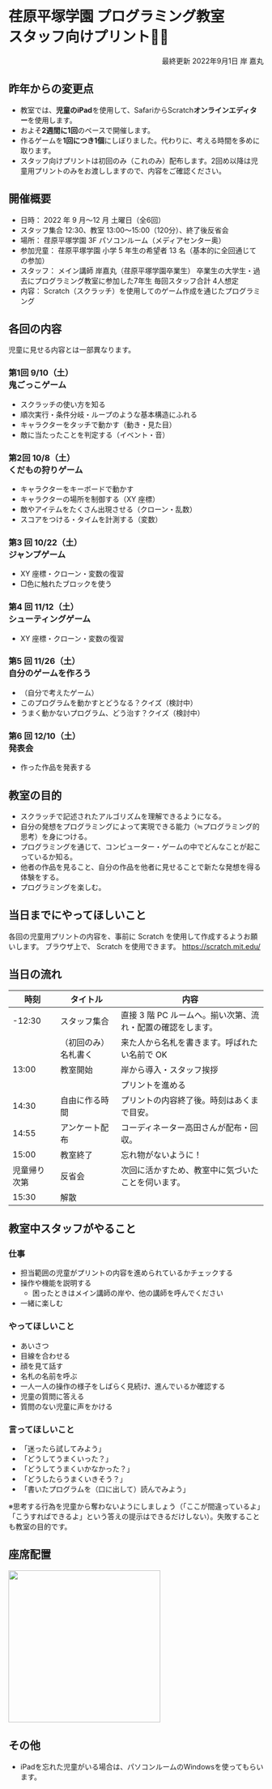 # 荏原平塚学園 プログラミング教室<br>スタッフ向けプリント👨‍🏫
<div style="text-align: right;">
最終更新 2022年9月1日 岸 嘉丸
</div>

<div class="work">

## 昨年からの変更点

- 教室では、**児童のiPad**を使用して、SafariからScratch**オンラインエディター**を使用します。
- およそ**2週間に1回**のペースで開催します。
- 作るゲームを**1回につき1個**にしぼりました。代わりに、考える時間を多めに取ります。
- スタッフ向けプリントは初回のみ（これのみ）配布します。2回め以降は児童用プリントのみをお渡ししますので、内容をご確認ください。

</div>

## 開催概要

- 日時： 2022 年 9 月～12 月 土曜日（全6回）
- スタッフ集合 12:30、教室 13:00～15:00（120分）、終了後反省会
- 場所： 荏原平塚学園 3F パソコンルーム（メディアセンター奥）
- 参加児童： 荏原平塚学園 小学 5 年生の希望者 13 名（基本的に全回通じての参加）
- スタッフ：
メイン講師 岸嘉丸（荏原平塚学園卒業生）
卒業生の大学生・過去にプログラミング教室に参加した7年生
毎回スタッフ合計 4人想定
- 内容： Scratch（スクラッチ）を使用してのゲーム作成を通じたプログラミング

## 各回の内容

児童に見せる内容とは一部異なります。

<div class="columns-two">

### 第1回 9/10（土）<br>鬼ごっこゲーム

- スクラッチの使い方を知る
- 順次実行・条件分岐・ループのような基本構造にふれる
- キャラクターをタッチで動かす（動き・見た目）
- 敵に当たったことを判定する（イベント・音）

### 第2回 10/8（土）<br>くだもの狩りゲーム

- キャラクターをキーボードで動かす
- キャラクターの場所を制御する（XY 座標）
- 敵やアイテムをたくさん出現させる（クローン・乱数）
- スコアをつける・タイムを計測する（変数）

### 第3 回 10/22（土）<br>ジャンプゲーム

- XY 座標・クローン・変数の復習
- □色に触れたブロックを使う

### 第4 回 11/12（土）<br>シューティングゲーム

- XY 座標・クローン・変数の復習

### 第5 回 11/26（土）<br>自分のゲームを作ろう

- （自分で考えたゲーム）
- このプログラムを動かすとどうなる？クイズ（検討中）
- うまく動かないプログラム、どう治す？クイズ（検討中）

### 第6 回 12/10（土）<br>発表会

- 作った作品を発表する

</div>

## 教室の目的

- スクラッチで記述されたアルゴリズムを理解できるようになる。
- 自分の発想をプログラミングによって実現できる能力（≒プログラミング的思考）を身につける。
- プログラミングを通じて、コンピューター・ゲームの中でどんなことが起こっているか知る。
- 他者の作品を見ること、自分の作品を他者に見せることで新たな発想を得る体験をする。
- プログラミングを楽しむ。

## 当日までにやってほしいこと

各回の児童用プリントの内容を、事前に Scratch を使用して作成するようお願いします。
ブラウザ上で、 Scratch を使用できます。
https://scratch.mit.edu/

## 当日の流れ

| 時刻 | タイトル | 内容 |
|-|-|-|
| -12:30 | スタッフ集合 | 直接 3 階 PC ルームへ。揃い次第、流れ・配置の確認をします。 |
||（初回のみ）名札書く | 来た人から名札を書きます。呼ばれたい名前で OK|
|13:00| 教室開始 |岸から導入・スタッフ挨拶|
|||プリントを進める|
|14:30| 自由に作る時間|プリントの内容終了後。時刻はあくまで目安。|
|14:55|アンケート配布| コーディネーター高田さんが配布・回収。|
|15:00| 教室終了| 忘れ物がないように！|
|児童帰り次第 |反省会| 次回に活かすため、教室中に気づいたことを伺います。|
|15:30| 解散||

## 教室中スタッフがやること
### 仕事
- 担当範囲の児童がプリントの内容を進められているかチェックする
- 操作や機能を説明する
  - 困ったときはメイン講師の岸や、他の講師を呼んでください
- 一緒に楽しむ

### やってほしいこと
- あいさつ
- 目線を合わせる
- 顔を見て話す
- 名札の名前を呼ぶ
- 一人一人の操作の様子をしばらく見続け、進んでいるか確認する
- 児童の質問に答える
- 質問のない児童に声をかける

### 言ってほしいこと
- 「迷ったら試してみよう」
- 「どうしてうまくいった？」
- 「どうしてうまくいかなかった？」
- 「どうしたらうまくいきそう？」
- 「書いたプログラムを（口に出して）読んでみよう」

※思考する行為を児童から奪わないようにしましょう（「ここが間違っているよ」「こうすればできるよ」という答えの提示はできるだけしない）。失敗することも教室の目的です。

## 座席配置

<img
src="./images/2022-08-30-02-49-06.png" width="300"/>


## その他

- iPadを忘れた児童がいる場合は、パソコンルームのWindowsを使ってもらいます。
